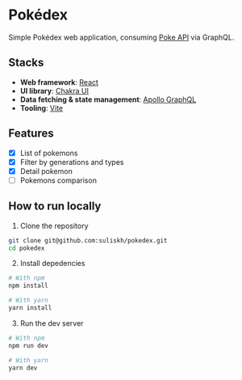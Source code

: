 # Pokédex
Simple Pokédex web application, consuming [Poke API](https://pokeapi.co/docs/graphql) via GraphQL.

## Stacks

- **Web framework**: [React](https://reactjs.org/)
- **UI library**: [Chakra UI](https://chakra-ui.com/)
- **Data fetching & state management**: [Apollo GraphQL](https://www.apollographql.com/docs/react/)
- **Tooling**: [Vite](https://vitejs.dev/)


## Features

- [x] List of pokemons
- [x] Filter by generations and types
- [x] Detail pokemon
- [ ] Pokemons comparison

## How to run locally

1. Clone the repository

```bash
git clone git@github.com:suliskh/pokedex.git
cd pokedex
```

2. Install depedencies

```bash
# With npm
npm install

# With yarn
yarn install
```

3. Run the dev server

```bash
# With npm
npm run dev

# With yarn
yarn dev
```
